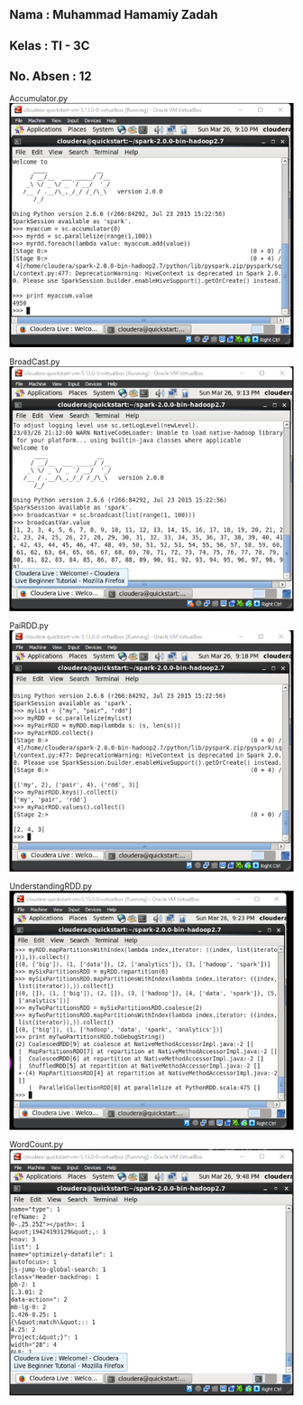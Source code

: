 ## Nama      : Muhammad Hamamiy Zadah
## Kelas     : TI - 3C
## No. Absen : 12

Accumulator.py
![Screenshot ](image/1.png)

BroadCast.py
![Screenshot ](image/2.png)

PaiRDD.py
![Screenshot ](image/3.png)

UnderstandingRDD.py
![Screenshot ](image/4.png)

WordCount.py
![Screenshot ](image/5.png)